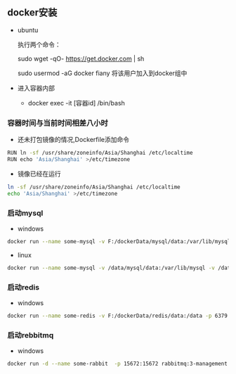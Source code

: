 ## docker安装

- ubuntu 

  执行两个命令：

  sudo wget -qO- https://get.docker.com | sh

  sudo usermod -aG docker fiany 将该用户加入到docker组中

- 进入容器内部

  - docker exec -it [容器id]  /bin/bash

### 容器时间与当前时间相差八小时

- 还未打包镜像的情况,Dockerfile添加命令

```bash
RUN ln -sf /usr/share/zoneinfo/Asia/Shanghai /etc/localtime
RUN echo 'Asia/Shanghai' >/etc/timezone
```

- 镜像已经在运行

```bash
ln -sf /usr/share/zoneinfo/Asia/Shanghai /etc/localtime
echo 'Asia/Shanghai' >/etc/timezone
```

### 启动mysql

- windows

```bash
docker run --name some-mysql -v F:/dockerData/mysql/data:/var/lib/mysql  -e MYSQL_ROOT_PASSWORD=root -p 3306:3306 -d mysql:5.7.23
```

- linux

```bash
docker run --name some-mysql -v /data/mysql/data:/var/lib/mysql -v /data/mysql/my.cnf:/etc/mysql/mysql.conf.d/mysqld.cnf -e MYSQL_ROOT_PASSWORD=root -p 3306:3306 -d mysql:5.7.23
```

### 启动redis

- windows

```bash
docker run --name some-redis -v F:/dockerData/redis/data:/data -p 6379:6379 -d redis
```

### 启动rebbitmq

- windows

```bash
docker run -d --name some-rabbit  -p 15672:15672 rabbitmq:3-management
```

